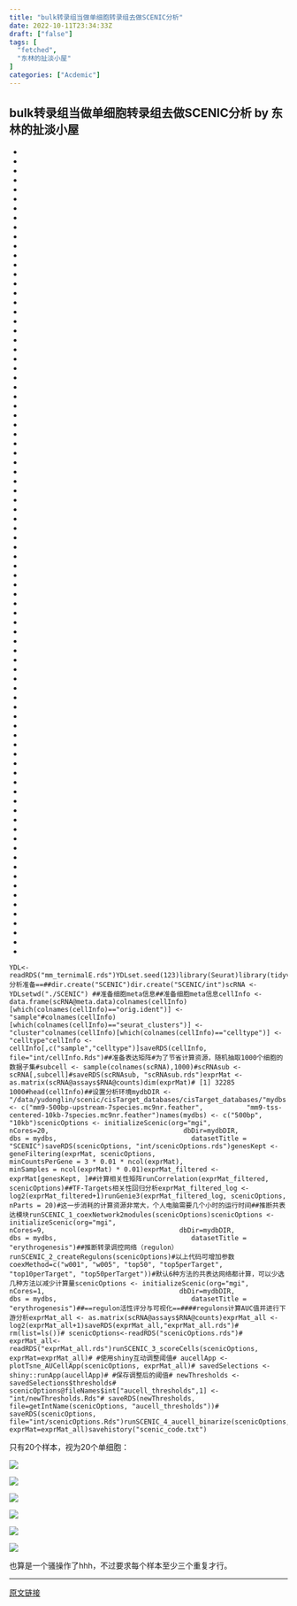 ```yaml
---
title: "bulk转录组当做单细胞转录组去做SCENIC分析"
date: 2022-10-11T23:34:33Z
draft: ["false"]
tags: [
  "fetched",
  "东林的扯淡小屋"
]
categories: ["Acdemic"]
---
```

bulk转录组当做单细胞转录组去做SCENIC分析 by 东林的扯淡小屋
------
<div><section><ul><li><li><li><li><li><li><li><li><li><li><li><li><li><li><li><li><li><li><li><li><li><li><li><li><li><li><li><li><li><li><li><li><li><li><li><li><li><li><li><li><li><li><li><li><li><li><li><li><li><li><li><li><li><li><li><li><li><li><li><li><li><li><li><li><li><li><li><li><li><li><li><li><li><li><li><li><li><li><li><li><li><li><li><li><li><li></ul><pre data-lang="ruby"><code><span>YDL&lt;- readRDS(<span>"mm_ternimalE.rds"</span>)</span></code><code><span>YDL</span></code><code><span>set.seed(<span>123</span>)</span></code><code><span>library(Seurat)</span></code><code><span>library(tidyverse)</span></code><code><span>library(patchwork)</span></code><code><span>library(SCENIC)</span></code><code><span><span>##==分析准备==##</span></span></code><code><span>dir.create(<span>"SCENIC"</span>)</span></code><code><span>dir.create(<span>"SCENIC/int"</span>)</span></code><code><span>scRNA &lt;- YDL</span></code><code><span>setwd(<span>"./SCENIC"</span>) </span></code><code><span><span>##准备细胞meta信息</span></span></code><code><span><span>##准备细胞meta信息</span></span></code><code><span>cellInfo &lt;- data.frame(scRNA@meta.data)</span></code><code><span>colnames(cellInfo)[which(colnames(cellInfo)==<span>"orig.ident"</span>)] &lt;- <span>"sample"</span></span></code><code><span><span>#colnames(cellInfo)[which(colnames(cellInfo)=="seurat_clusters")] &lt;- "cluster"</span></span></code><code><span>colnames(cellInfo)[which(colnames(cellInfo)==<span>"celltype"</span>)] &lt;- <span>"celltype"</span></span></code><code><span>cellInfo &lt;- cellInfo[,c(<span>"sample"</span>,<span>"celltype"</span>)]</span></code><code><span>saveRDS(cellInfo, file=<span>"int/cellInfo.Rds"</span>)</span></code><code><span><span>##准备表达矩阵</span></span></code><code><span><span>#为了节省计算资源，随机抽取1000个细胞的数据子集</span></span></code><code><span><span>#subcell &lt;- sample(colnames(scRNA),1000)</span></span></code><code><span><span>#scRNAsub &lt;- scRNA[,subcell]</span></span></code><code><span><span>#saveRDS(scRNAsub, "scRNAsub.rds")</span></span></code><code><span>exprMat &lt;- as.matrix(scRNA@assays$RNA@counts)</span></code><code><span>dim(exprMat)</span></code><code><span><span># [1] 32285  1000</span></span></code><code><span><span>#head(cellInfo)</span></span></code><code><span><span>##设置分析环境</span></span></code><code><span>mydbDIR &lt;- <span>"/data/yudonglin/scenic/cisTarget_databases/cisTarget_databases/"</span></span></code><code><span>mydbs &lt;- c(<span>"mm9-500bp-upstream-7species.mc9nr.feather"</span>,</span></code><code><span>           <span>"mm9-tss-centered-10kb-7species.mc9nr.feather"</span>)</span></code><code><span>names(mydbs) &lt;- c(<span>"500bp"</span>, <span>"10kb"</span>)</span></code><code><span>scenicOptions &lt;- initializeScenic(org=<span>"mgi"</span>, </span></code><code><span>                                  nCores=<span>20</span>,</span></code><code><span>                                  dbDir=mydbDIR, </span></code><code><span>                                  dbs = mydbs,</span></code><code><span>                                  datasetTitle = <span>"SCENIC"</span>)</span></code><code><span>saveRDS(scenicOptions, <span>"int/scenicOptions.rds"</span>)</span></code><code><span>genesKept &lt;- geneFiltering(exprMat, scenicOptions, </span></code><code><span>                           minCountsPerGene = <span>3</span> * <span>0</span>.<span>01</span> * ncol(exprMat), </span></code><code><span>                           minSamples = ncol(exprMat) * <span>0</span>.<span>01</span>)</span></code><code><span>exprMat_filtered &lt;- exprMat[genesKept, ]</span></code><code><span><span>##计算相关性矩阵</span></span></code><code><span>runCorrelation(exprMat_filtered, scenicOptions)</span></code><code><span><span>##TF-Targets相关性回归分析</span></span></code><code><span>exprMat_filtered_log &lt;- log2(exprMat_filtered+<span>1</span>)</span></code><code><span>runGenie3(exprMat_filtered_log, scenicOptions, nParts = <span>20</span>)</span></code><code><span><span>#这一步消耗的计算资源非常大，个人电脑需要几个小时的运行时间</span></span></code><code><span><span>##推断共表达模块</span></span></code><code><span>runSCENIC_1_coexNetwork2modules(scenicOptions)</span></code><code><span>scenicOptions &lt;- initializeScenic(org=<span>"mgi"</span>, </span></code><code><span>                                  nCores=<span>9</span>,</span></code><code><span>                                  dbDir=mydbDIR, </span></code><code><span>                                  dbs = mydbs,</span></code><code><span>                                  datasetTitle = <span>"erythrogenesis"</span>)</span></code><code><span><span>##推断转录调控网络（regulon）</span></span></code><code><span>runSCENIC_2_createRegulons(scenicOptions)</span></code><code><span><span>#以上代码可增加参数coexMethod=c("w001", "w005", "top50", "top5perTarget", "top10perTarget", "top50perTarget"))</span></span></code><code><span><span>#默认6种方法的共表达网络都计算，可以少选几种方法以减少计算量</span></span></code><code><span>scenicOptions &lt;- initializeScenic(org=<span>"mgi"</span>, </span></code><code><span>                                  nCores=<span>1</span>,</span></code><code><span>                                  dbDir=mydbDIR, </span></code><code><span>                                  dbs = mydbs,</span></code><code><span>                                  datasetTitle = <span>"erythrogenesis"</span>)</span></code><code><span><span>##==regulon活性评分与可视化==##</span></span></code><code><span><span>##regulons计算AUC值并进行下游分析</span></span></code><code><span>exprMat_all &lt;- as.matrix(scRNA@assays$RNA@counts)</span></code><code><span>exprMat_all &lt;- log2(exprMat_all+<span>1</span>)</span></code><code><span>saveRDS(exprMat_all,<span>"exprMat_all.rds"</span>)</span></code><code><span><span># rm(list=ls())</span></span></code><code><span><span># scenicOptions&lt;-readRDS("scenicOptions.rds")</span></span></code><code><span><span># exprMat_all&lt;-readRDS("exprMat_all.rds")</span></span></code><code><span>runSCENIC_3_scoreCells(scenicOptions, exprMat=exprMat_all)</span></code><code><span><span># #使用shiny互动调整阈值</span></span></code><code><span><span># aucellApp &lt;- plotTsne_AUCellApp(scenicOptions, exprMat_all)</span></span></code><code><span><span># savedSelections &lt;- shiny::runApp(aucellApp)</span></span></code><code><span><span># #保存调整后的阈值</span></span></code><code><span><span># newThresholds &lt;- savedSelections$thresholds</span></span></code><code><span><span># scenicOptions<span>@fileNames</span>$int["aucell_thresholds",1] &lt;- "int/newThresholds.Rds"</span></span></code><code><span><span># saveRDS(newThresholds, file=getIntName(scenicOptions, "aucell_thresholds"))</span></span></code><code><span><span># saveRDS(scenicOptions, file="int/scenicOptions.Rds")</span></span></code><code><span>runSCENIC_4_aucell_binarize(scenicOptions, exprMat=exprMat_all)</span></code><code><span>savehistory(<span>"scenic_code.txt"</span>)</span></code><code><span><br></span></code></pre></section><p>只有20个样本，视为20个单细胞：<br></p><p><img data-galleryid="" data-ratio="0.22018348623853212" data-s="300,640" data-type="png" data-w="654" data-src="https://mmbiz.qpic.cn/mmbiz_png/kZ1wdgAscBoICMLmibIsQh0maS56BbUAeWrLypOAPyVeRmgkVlhTusPhPtADlzy6Zfe1icZbnWvNMBuiafOibqYoUA/640?wx_fmt=png" src="https://mmbiz.qpic.cn/mmbiz_png/kZ1wdgAscBoICMLmibIsQh0maS56BbUAeWrLypOAPyVeRmgkVlhTusPhPtADlzy6Zfe1icZbnWvNMBuiafOibqYoUA/640?wx_fmt=png"></p><p><img data-galleryid="" data-ratio="0.7575757575757576" data-s="300,640" data-type="png" data-w="858" data-src="https://mmbiz.qpic.cn/mmbiz_png/kZ1wdgAscBoICMLmibIsQh0maS56BbUAeNvo9fPiaGJ2TSrxdS1OurXpGPVSBc6S4P7LrQsjD8g5Wjh5YibgoIkYA/640?wx_fmt=png" src="https://mmbiz.qpic.cn/mmbiz_png/kZ1wdgAscBoICMLmibIsQh0maS56BbUAeNvo9fPiaGJ2TSrxdS1OurXpGPVSBc6S4P7LrQsjD8g5Wjh5YibgoIkYA/640?wx_fmt=png"></p><p><img data-galleryid="" data-ratio="0.25" data-s="300,640" data-type="png" data-w="860" data-src="https://mmbiz.qpic.cn/mmbiz_png/kZ1wdgAscBoICMLmibIsQh0maS56BbUAeOWsOySuCRRm8YiaboxyllGUqY33votfiaW9ZnETKLBX8r5oIdJmgX8Tw/640?wx_fmt=png" src="https://mmbiz.qpic.cn/mmbiz_png/kZ1wdgAscBoICMLmibIsQh0maS56BbUAeOWsOySuCRRm8YiaboxyllGUqY33votfiaW9ZnETKLBX8r5oIdJmgX8Tw/640?wx_fmt=png"></p><p><img data-galleryid="" data-ratio="0.9313559322033899" data-s="300,640" data-type="png" data-w="1180" data-src="https://mmbiz.qpic.cn/mmbiz_png/kZ1wdgAscBoICMLmibIsQh0maS56BbUAebg2Ooml2QZ3c2lfCUMeg811SLLop3QJBeDFNKxNRw2eBtlIVf3TlSw/640?wx_fmt=png" src="https://mmbiz.qpic.cn/mmbiz_png/kZ1wdgAscBoICMLmibIsQh0maS56BbUAebg2Ooml2QZ3c2lfCUMeg811SLLop3QJBeDFNKxNRw2eBtlIVf3TlSw/640?wx_fmt=png"></p><p><img data-galleryid="" data-ratio="0.7664720600500416" data-s="300,640" data-type="png" data-w="1199" data-src="https://mmbiz.qpic.cn/mmbiz_png/kZ1wdgAscBoICMLmibIsQh0maS56BbUAeic9v7AeeKUicEcoEfDwjrWKM39qVnTkdAr16uD90UoTHYyI4yHx6lBjg/640?wx_fmt=png" src="https://mmbiz.qpic.cn/mmbiz_png/kZ1wdgAscBoICMLmibIsQh0maS56BbUAeic9v7AeeKUicEcoEfDwjrWKM39qVnTkdAr16uD90UoTHYyI4yHx6lBjg/640?wx_fmt=png"><br></p><p><img data-galleryid="" data-ratio="0.9330065359477124" data-s="300,640" data-type="png" data-w="1224" data-src="https://mmbiz.qpic.cn/mmbiz_png/kZ1wdgAscBoICMLmibIsQh0maS56BbUAekU2vmYazwJ14B20UZyw1b4ZiayaawY46ABkR3QqM0ARI3uiaPNV1JD9A/640?wx_fmt=png" src="https://mmbiz.qpic.cn/mmbiz_png/kZ1wdgAscBoICMLmibIsQh0maS56BbUAekU2vmYazwJ14B20UZyw1b4ZiayaawY46ABkR3QqM0ARI3uiaPNV1JD9A/640?wx_fmt=png"></p><p>也算是一个骚操作了hhh，不过要求每个样本至少三个重复才行。</p><p><mp-style-type data-value="10000"></mp-style-type></p></div>  
<hr>
<a href="https://mp.weixin.qq.com/s/WvbszojyMMIoMus0smMy7g",target="_blank" rel="noopener noreferrer">原文链接</a>
